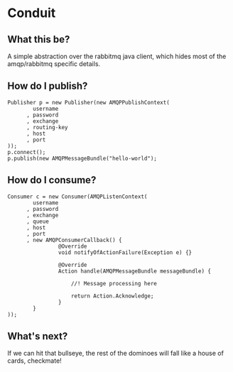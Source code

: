 # Conduit

## What this be?

A simple abstraction over the rabbitmq java client, which hides most of the amqp/rabbitmq specific details.

## How do I publish?

    Publisher p = new Publisher(new AMQPPublishContext(
            username
          , password
          , exchange
          , routing-key
          , host
          , port
    ));
    p.connect();
    p.publish(new AMQPMessageBundle("hello-world");

## How do I consume?

    Consumer c = new Consumer(AMQPListenContext(
            username
          , password
          , exchange
          , queue
          , host
          , port
          , new AMQPConsumerCallback() {
                    @Override
                    void notifyOfActionFailure(Exception e) {}

                    @Override
                    Action handle(AMQPMessageBundle messageBundle) {

                        //! Message processing here

                        return Action.Acknowledge;
                    }
            }
    ));

## What's next?

If we can hit that bullseye, the rest of the dominoes will fall like a house of cards, checkmate!

